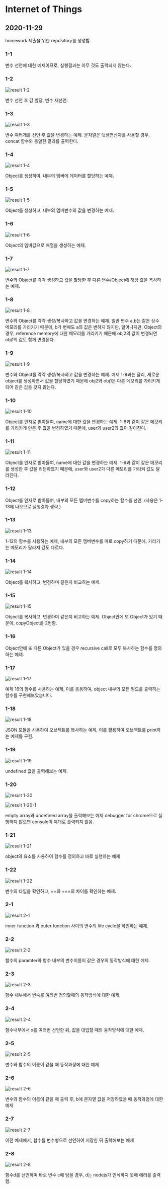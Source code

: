 # Internet of Things

## 2020-11-29
homework 제출을 위한 repository를 생성함.

### 1-1
변수 선언에 대한 예제이므로, 실행결과는 아무 것도 출력되지 않는다.

### 1-2
![result 1-2](./hw1/1/result_img/1-2.png)

변수 선언 후 값 할당, 변수 재선언.

### 1-3
![result 1-3](./hw1/1/result_img/1-3.png)

변수 여러개를 선언 후 값을 변경하는 예제. 문자열은 덧셈연산자를 사용할 경우, concat 함수와 동일한 결과를 출력한다.

### 1-4
![result 1-4](./hw1/1/result_img/1-4.png)

Object를 생성하여, 내부의 멤버에 데이터를 할당하는 예제.

### 1-5
![result 1-5](./hw1/1/result_img/1-5.png)

Object를 생성하고, 내부의 멤버변수의 값을 변경하는 예제.

### 1-6
![result 1-6](./hw1/1/result_img/1-6.png)

Object의 멤버값으로 배열을 생성하는 예제.

### 1-7
![result 1-7](./hw1/1/result_img/1-7.png)

변수와 Object를 각각 생성하고 값을 할당한 후 다른 변수/Object에 해당 값을 복사하는 예제.

### 1-8
![result 1-8](./hw1/1/result_img/1-8.png)

변수와 Object를 각각 생성/복사하고 값을 변경하는 예제.
일반 변수 a,b는 같은 상수 메모리를 가리키기 때문에, b가 변해도 a의 값은 변하지 않지만, 일어나지만, Object의 경우, reference memory에 대한 메모리를 가리키기 때문에 obj2의 값이 변경되면 obj1의 값도 함께 변경된다.

### 1-9
![result 1-9](./hw1/1/result_img/1-9.png)

변수와 Object를 각각 생성/복사하고 값을 변경하는 예제.
예제 1-8과는 달리, 새로운 object를 생성하면서 값을 할당하였기 때문에 obj2와 obj1은 다른 메모리를 가리키게 되어 같은 값을 갖지 않는다.

### 1-10
![result 1-10](./hw1/1/result_img/1-10.png)

Object를 인자로 받아들여, name에 대한 값을 변경하는 예제.
1-8과 같이 같은 메모리를 가리키게 만든 후 값을 변경하였기 때문에, user와 user2의 값이 같아진다.

### 1-11
![result 1-11](./hw1/1/result_img/1-11.png)

Object를 인자로 받아들여, name에 대한 값을 변경하는 예제.
1-9과 같이 같은 메모리를 생성한 후 값을 리턴하였기 때문에, user와 user2가 다른 메모리를 가리켜 값도 달라진다.

### 1-12
Object를 인자로 받아들여, 내부의 모든 멤버변수를 copy하는 함수를 선언, (사용은 1-13에 나오므로 실행결과 생략.)

### 1-13
![result 1-13](hw1/1/result_img/1-13.png)

1-12의 함수를 사용하는 예제,
내부의 모든 멤버변수를 따로 copy하기 때문에, 가리기는 메모리가 달라져 값도 다르다.

### 1-14
![result 1-14](hw1/1/result_img/1-14.png)

Object를 복사하고, 변경하며 같은지 비교하는 예제.

### 1-15
![result 1-15](hw1/1/result_img/1-15.png)

Object를 복사하고, 변경하며 같은지 비교하는 예제.
Object안에 또 Object가 있기 때문에, copyObject를 2번함.

### 1-16
Object안에 또 다른 Object가 있을 경우 recursive call로 모두 복사하는 함수를 정의하는 예제.

### 1-17
![result 1-17](hw1/1/result_img/1-17.png)

예제 16의 함수를 사용하는 예제, 이를 응용하여, object 내부의 모든 필드를 출력하는 함수를 구현해보았습니다.

### 1-18
![result 1-18](hw1/1/result_img/1-18.png)

JSON 모듈을 사용하여 오브젝트를 복사하는 예제, 이를 활용하여 오브젝트를 print하는 예제를 구현.

### 1-19
![result 1-19](hw1/1/result_img/1-19.png)

undefined 값을 출력해보는 예제.

### 1-20
![result 1-20](hw1/1/result_img/1-20.png)

![result 1-20-1](hw1/1/result_img/1-20(1).png)

empty array와 undefined array를 출력해보는 예제
debugger for chrome으로 실행하지 않으면 console이 제대로 출력되지 않음.

### 1-21
![result 1-21](hw1/1/result_img/1-21.png)

object의 요소를 사용하여 함수를 정의하고 바로 실행하는 예제

### 1-22
![result 1-22](hw1/1/result_img/1-22.png)

변수의 타입을 확인하고, ==와 ===의 차이를 확인하는 예제.

### 2-1
![result 2-1](hw1/2/result_img/2-1.png)

inner function 과 outer function 사이의 변수의 life cycle을 확인하는 예제.

### 2-2
![result 2-2](hw1/2/result_img/2-2.png)

함수의 paramter와 함수 내부의 변수이름이 같은 경우의 동작방식에 대한 예제.

### 2-3
![result 2-3](hw1/2/result_img/2-3.png)

함수 내부에서 변숙를 여러번 정의할때의 동작방식에 대한 예제.

### 2-4
![result 2-4](hw1/2/result_img/2-4.png)

함수내부에서 x를 여러번 선언한 뒤, 값을 대입할 때의 동작방식에 대한 예제.

### 2-5
![result 2-5](hw1/2/result_img/2-5.png)

변수와 함수의 이름이 같을 때 동작과정에 대한 예제

### 2-6
![result 2-6](hw1/2/result_img/2-6.png)

변수와 함수의 이름이 같을 때 출력 후, b에 문자열 값을 저장하였을 때 동작과정에 대한 예제

### 2-7
![result 2-7](hw1/2/result_img/2-7.png)

이전 예제에서, 함수를 변수형으로 선언하여 저장한 뒤 출력해보는 예제

### 2-8
![result 2-8](hw1/2/result_img/2-8.png)

함수d를 선언하며 바로 변수 c에 담을 경우, d는 nodejs가 인식하지 못해 에러를 출력함.